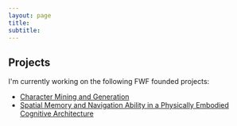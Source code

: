 ```yaml
---
layout: page
title: 
subtitle: 
---
```


## Projects

I'm currently working on the following FWF founded projects:

* [Character Mining and Generation](http://www.ofai.at/research/cogsocrob/charming.wrk.html)
* [Spatial Memory and Navigation Ability in a Physically Embodied Cognitive Architecture](http://www.ofai.at/research/cogsocrob/lida.html)
